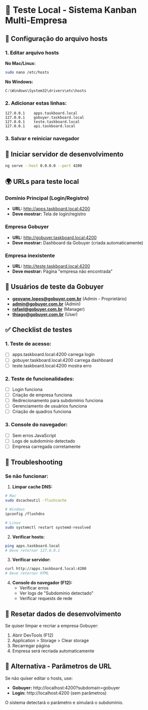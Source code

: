 # 🧪 Teste Local - Sistema Kanban Multi-Empresa

## 🔧 Configuração do arquivo hosts

### 1. Editar arquivo hosts

**No Mac/Linux:**
```bash
sudo nano /etc/hosts
```

**No Windows:**
```
C:\Windows\System32\drivers\etc\hosts
```

### 2. Adicionar estas linhas:

```
127.0.0.1    apps.taskboard.local
127.0.0.1    gobuyer.taskboard.local
127.0.0.1    teste.taskboard.local
127.0.0.1    api.taskboard.local
```

### 3. Salvar e reiniciar navegador

## 🚀 Iniciar servidor de desenvolvimento

```bash
ng serve --host 0.0.0.0 --port 4200
```

## 🌍 URLs para teste local

### Domínio Principal (Login/Registro)
- **URL:** http://apps.taskboard.local:4200
- **Deve mostrar:** Tela de login/registro

### Empresa Gobuyer  
- **URL:** http://gobuyer.taskboard.local:4200
- **Deve mostrar:** Dashboard da Gobuyer (criada automaticamente)

### Empresa inexistente
- **URL:** http://teste.taskboard.local:4200
- **Deve mostrar:** Página "empresa não encontrada"

## 📝 Usuários de teste da Gobuyer

- **geovane.lopes@gobuyer.com.br** (Admin - Proprietário)
- **admin@gobuyer.com.br** (Admin)
- **rafael@gobuyer.com.br** (Manager)
- **thiago@gobuyer.com.br** (User)

## ✅ Checklist de testes

### 1. Teste de acesso:
- [ ] apps.taskboard.local:4200 carrega login
- [ ] gobuyer.taskboard.local:4200 carrega dashboard
- [ ] teste.taskboard.local:4200 mostra erro

### 2. Teste de funcionalidades:
- [ ] Login funciona
- [ ] Criação de empresa funciona
- [ ] Redirecionamento para subdomínio funciona
- [ ] Gerenciamento de usuários funciona
- [ ] Criação de quadros funciona

### 3. Console do navegador:
- [ ] Sem erros JavaScript
- [ ] Logs de subdomínio detectado
- [ ] Empresa carregada corretamente

## 🐛 Troubleshooting

### Se não funcionar:

1. **Limpar cache DNS:**
```bash
# Mac
sudo dscacheutil -flushcache

# Windows
ipconfig /flushdns

# Linux
sudo systemctl restart systemd-resolved
```

2. **Verificar hosts:**
```bash
ping apps.taskboard.local
# Deve retornar 127.0.0.1
```

3. **Verificar servidor:**
```bash
curl http://apps.taskboard.local:4200
# Deve retornar HTML
```

4. **Console do navegador (F12):**
   - Verificar erros
   - Ver logs de "Subdomínio detectado"
   - Verificar requests de rede

## 🔄 Resetar dados de desenvolvimento

Se quiser limpar e recriar a empresa Gobuyer:

1. Abrir DevTools (F12)
2. Application > Storage > Clear storage
3. Recarregar página
4. Empresa será recriada automaticamente

## 📱 Alternativa - Parâmetros de URL

Se não quiser editar o hosts, use:

- **Gobuyer:** http://localhost:4200?subdomain=gobuyer
- **Login:** http://localhost:4200 (sem parâmetros)

O sistema detectará o parâmetro e simulará o subdomínio.